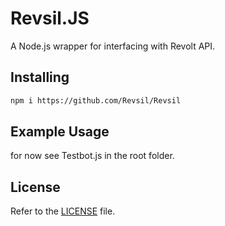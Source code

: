 Revsil.JS
====
A Node.js wrapper for interfacing with Revolt API.


## Installing
```bash
npm i https://github.com/Revsil/Revsil
```

## Example Usage
for now see Testbot.js in the root folder.


## License
Refer to the [LICENSE](LICENSE) file.
